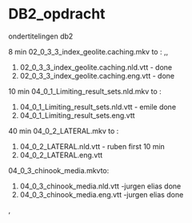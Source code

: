 # DB2_opdracht
ondertitelingen db2

8 min 02_0_3_3_index_geolite.caching.mkv to : ,, 
1. 02_0_3_3_index_geolite.caching.nld.vtt - done
2. 02_0_3_3_index_geolite.caching.eng.vtt - done

10 min 04_0_1_Limiting_result_sets.nld.mkv to :
1. 04_0_1_Limiting_result_sets.nld.vtt - emile done
2. 04_0_1_Limiting_result_sets.eng.vtt


 40 min 04_0_2_LATERAL.mkv to : 
1. 04_0_2_LATERAL.nld.vtt - ruben first 10 min
2. 04_0_2_LATERAL.eng.vtt 

04_0_3_chinook_media.mkvto: 
1. 04_0_3_chinook_media.nld.vtt -jurgen elias done
2. 04_0_3_chinook_media.eng.vtt -jurgen elias done



, 

